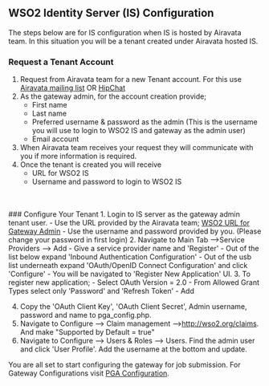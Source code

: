 ## WSO2 Identity Server (IS) Configuration

The steps below are for IS configuration when IS is hosted by Airavata team. In this situation you will be a tenant created under Airavata hosted IS.

### Request a Tenant Account
1. Request from Airavata team for a new Tenant account. For this use
<br><a href="http://airavata.apache.org/community/mailing-lists.html" target="_blank">Airavata mailing list</a>
OR
<a href="https://www.hipchat.com/gMDHyN1KM" target="_blank">HipChat</a>
2. As the gateway admin, for the account creation provide;
    - First name
    - Last name
    - Preferred username & password as the admin (This is the username you will use to login to WSO2 IS and gateway as the admin user)
    - Email account
3. When Airavata team receives your request they will communicate with you if more information is required.
4. Once the tenant is created you will receive
    - URL for WSO2 IS
    - Username and password to login to WSO2 IS
<br>
<br>
### Configure Your Tenant
1. Login to IS server as the gateway admin tenant user.
    - Use the URL provided by the Airavata team; <a href="https://idp.scigap.org:9443/carbon/admin/login.jsp" target="_blank">WSO2 URL for Gateway Admin</a>
    - Use the username and password provided by you. (Please change your password in first login)
2. Navigate to Main Tab -->Service Providers --> Add
    - Give a service provider name and 'Register'
    - Out of the list below expand 'Inbound Authentication Configuration'
    - Out of the usb list underneath expand 'OAuth/OpenID Connect Configuration' and click 'Configure'
    - You will be navigated to 'Register New Application' UI.
3. To register new application;
    - Select OAuth Version = 2.0
    - From Allowed Grant Types select only 'Password' and 'Refresh Token'
    - Add
    
4. Copy the 'OAuth Client Key', 'OAuth Client Secret', Admin username, password and name to pga_config.php.
5. Navigate to Configure —> Claim management —>http://wso2.org/claims. And make "Supported by Default = true"
6. Navigate to Configure --> Users & Roles --> Users. Find the admin user and click 'User Profile'. Add the username at the bottom and update.

You are all set to start configuring the gateway for job submission. For Gateway Configurations visit [PGA Configuration](pga-configuration.md).

